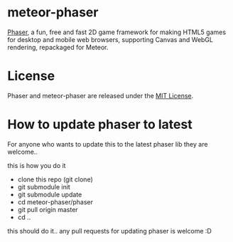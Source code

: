 meteor-phaser
=============

[Phaser](http://phaser.io/), a fun, free and fast 2D game framework for making HTML5 games for desktop and mobile web browsers, supporting Canvas and WebGL rendering, repackaged for Meteor.

# License

Phaser and meteor-phaser are released under the [MIT License](http://opensource.org/licenses/MIT).

# How to update phaser to latest

For anyone who wants to update this to the latest phaser lib they are welcome..

this is how you do it

* clone this repo (git clone)
* git submodule init
* git submodule update
* cd meteor-phaser/phaser
* git pull origin master
* cd ..

this should do it.. 
any pull requests for updating phaser is welcome :D
